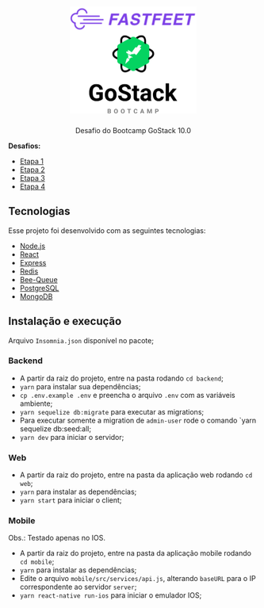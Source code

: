 <h1 align="center">
  <img alt="FastFeet" height="215" title="FastFeet" src=".github/logo.svg" />
</h1>

<p align="center">Desafio do Bootcamp GoStack 10.0</p>

<strong>Desafios:</strong>

- [Etapa 1](https://github.com/EliasGcf/fastfeet/blob/master/server/ETAPA_01.md)
- [Etapa 2](https://github.com/EliasGcf/fastfeet/blob/master/server/ETAPA_02.md)
- [Etapa 3](https://github.com/EliasGcf/fastfeet/blob/master/web/ETAPA_03.md)
- [Etapa 4](https://github.com/EliasGcf/fastfeet/blob/master/mobile/ETAPA_04.md)

## Tecnologias

Esse projeto foi desenvolvido com as seguintes tecnologias:

- [Node.js](https://nodejs.org/en/)
- [React](https://reactjs.org/)
- [Express](https://github.com/expressjs/express)
- [Redis](https://redis.io/)
- [Bee-Queue](https://github.com/bee-queue/bee-queue)
- [PostgreSQL](https://www.postgresql.org/)
- [MongoDB](https://www.mongodb.com/)


## Instalação e execução

Arquivo `Insomnia.json` disponível no pacote;


### Backend

- A partir da raiz do projeto, entre na pasta rodando `cd backend`;
- `yarn` para instalar sua dependências;
- `cp .env.example .env` e preencha o arquivo `.env` com as variáveis ambiente;
- `yarn sequelize db:migrate` para executar as migrations;
- Para executar somente a migration de `admin-user` rode o comando `yarn sequelize db:seed:all;
- `yarn dev` para iniciar o servidor;

### Web



- A partir da raiz do projeto, entre na pasta da aplicação web rodando `cd web`;
- `yarn` para instalar as dependências;
- `yarn start` para iniciar o client;

### Mobile

Obs.: Testado apenas no IOS.

- A partir da raiz do projeto, entre na pasta da aplicação mobile rodando `cd mobile`;
- `yarn` para instalar as dependências;
- Edite o arquivo `mobile/src/services/api.js`, alterando `baseURL` para o IP correspondente ao servidor `server`;
- `yarn react-native run-ios` para iniciar o emulador IOS;
